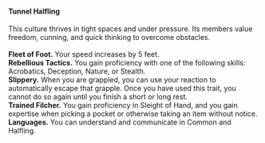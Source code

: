 #### Tunnel Halfling

This culture thrives in tight spaces and under pressure.
Its members value freedom, cunning, and quick thinking to overcome obstacles.
\
\
**Fleet of Foot.**
Your speed increases by 5 feet.
\
**Rebellious Tactics.**
You gain proficiency with one of the following skills: Acrobatics, Deception, Nature, or Stealth.
\
**Slippery.**
When you are grappled, you can use your reaction to automatically escape that grapple.
Once you have used this trait, you cannot do so again until you finish a short or long rest.
\
**Trained Filcher.**
You gain proficiency in Sleight of Hand, and you gain expertise when picking a pocket or otherwise taking an item without notice.
\
**Languages.**
You can understand and communicate in Common and Halfling.
